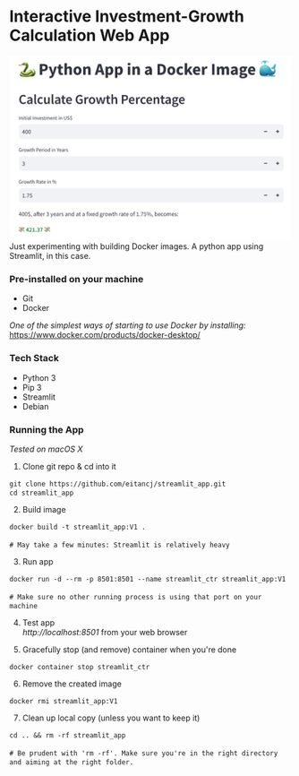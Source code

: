 # Interactive Investment-Growth Calculation Web App 

![](https://github.com/eitancj/preview_images/blob/main/streamlit_app_1000.png?raw=true)
Just experimenting with building Docker images. A python app using Streamlit, in this case.


### Pre-installed on your machine
- Git
- Docker

*One of the simplest ways of starting to use Docker by installing:*\
https://www.docker.com/products/docker-desktop/

### Tech Stack
- Python 3
- Pip 3
- Streamlit
- Debian

### Running the App
*Tested on macOS X*

1. Clone git repo & cd into it
```
git clone https://github.com/eitancj/streamlit_app.git
cd streamlit_app
```

2. Build image
```
docker build -t streamlit_app:V1 .

# May take a few minutes: Streamlit is relatively heavy
```

3. Run app
```
docker run -d --rm -p 8501:8501 --name streamlit_ctr streamlit_app:V1

# Make sure no other running process is using that port on your machine
```

4. Test app\
*http://localhost:8501* from your web browser

5. Gracefully stop (and remove) container when you're done
```
docker container stop streamlit_ctr
```

6. Remove the created image
```
docker rmi streamlit_app:V1
```

7. Clean up local copy (unless you want to keep it)
```
cd .. && rm -rf streamlit_app

# Be prudent with 'rm -rf'. Make sure you're in the right directory and aiming at the right folder.
```
